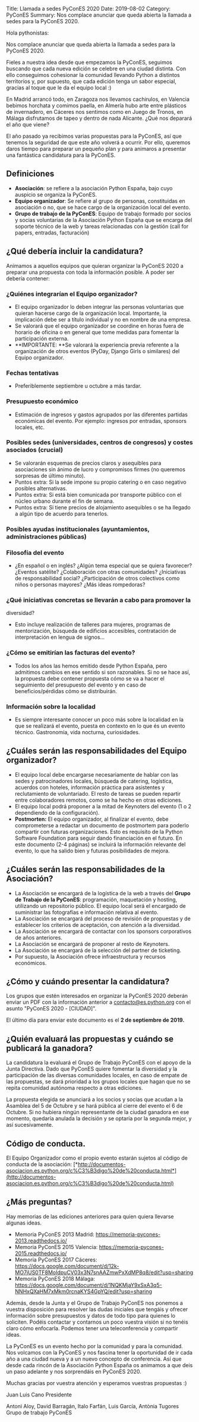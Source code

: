 Title: Llamada a sedes PyConES 2020
Date: 2019-08-02
Category: PyConES
Summary: Nos complace anunciar que queda abierta la llamada a sedes para la PyConES 2020.

Hola pythonistas:

Nos complace anunciar que queda abierta la llamada a sedes para la
PyConES 2020.

Fieles a nuestra idea desde que empezamos la PyConES, seguimos buscando
que cada nueva edición se celebre en una ciudad distinta. Con ello
conseguimos cohesionar la comunidad llevando Python a distintos
territorios y, por supuesto, que cada edición tenga un sabor especial,
gracias al toque que le da el equipo local :)

En Madrid arrancó todo, en Zaragoza nos llevamos cachirulos, en Valencia
bebimos horchata y comimos paella, en Almería hubo arte entre plásticos
de invernadero, en Cáceres nos sentimos como en Juego de Tronos, en
Málaga disfrutamos de tapeo y dentro de nada Alicante. ¿Qué nos deparará
el año que viene?

El año pasado ya recibimos varias propuestas para la PyConES, así que
tenemos la seguridad de que este año volverá a ocurrir. Por ello,
queremos daros tiempo para preparar un pequeño plan y para animaros a
presentar una fantástica candidatura para la PyConES.

## Definiciones

-   **Asociación**: se refiere a la asociación Python España, bajo cuyo
    auspicio se organiza la PyConES.
-   **Equipo organizador**: Se refiere al grupo de personas,
    constituidas en asociación o no, que se hace cargo de la
    organización local del evento.
-   **Grupo de trabajo de la PyConES**: Equipo de trabajo formado por
    socios y socias voluntarias de la Asociación Python España que se
    encarga del soporte técnico de la web y tareas relacionadas con la
    gestión (call for papers, entradas, facturación)

## ¿Qué debería incluir la candidatura?

Animamos a aquellos equipos que quieran organizar la PyConES 2020 a
preparar una propuesta con toda la información posible. A poder ser
debería contener:

### ¿Quiénes integrarían el Equipo organizador?

-   El equipo organizador lo deben integrar las personas voluntarias que
    quieran hacerse cargo de la organización local. Importante, la
    implicación debe ser a título individual y no en nombre de una
    empresa.
-   Se valorará que el equipo organizador se coordine en horas fuera de
    horario de oficina o en general que tome medidas para fomentar la
    participación externa.
-   **IMPORTANTE: **Se valorará la experiencia previa referente a la
    organización de otros eventos (PyDay, Django Girls o similares) del
    Equipo organizador.

### Fechas tentativas

-   Preferiblemente septiembre u octubre a más tardar.

### Presupuesto económico

-   Estimación de ingresos y gastos agrupados por las diferentes
    partidas económicas del evento. Por ejemplo: ingresos por entradas,
    sponsors locales, etc.

### Posibles sedes (universidades, centros de congresos) y costes asociados (crucial)

-   Se valorarán esquemas de precios claros y asequibles para
    asociaciones sin ánimo de lucro y compromisos firmes (no queremos
    sorpresas de último minuto).
-   Puntos extra: Si la sede impone su propio catering o en caso
    negativo posibles alternativas.
-   Puntos extra: Si está bien comunicada por transporte público con el
    núcleo urbano durante el fin de semana.
-   Puntos extra: Si tiene precios de alojamiento asequibles o se ha
    llegado a algún tipo de acuerdo para tenerlos.

### Posibles ayudas institucionales (ayuntamientos, administraciones públicas)

### Filosofía del evento

-   ¿En español o en inglés? ¿Algún tema especial que se quiera
    favorecer? ¿Eventos satélite? ¿Colaboración con otras comunidades?
    ¿Iniciativas de responsabilidad social? ¿Participación de otros
    colectivos como niños o personas mayores? ¿Más ideas rompedoras?

### ¿Qué iniciativas concretas se llevarán a cabo para promover la
diversidad?

-   Esto incluye realización de talleres para mujeres, programas de
    mentorización, búsqueda de edificios accesibles, contratación de
    interpretación en lengua de signos...

### ¿Cómo se emitirían las facturas del evento?

-   Todos los años las hemos emitido desde Python España, pero admitimos
    cambios en ese sentido si son razonables. Si no se hace así, la
    propuesta debe contener propuesta cómo se va a hacer el seguimiento
    del presupuesto del evento y en caso de beneficios/pérdidas cómo se
    distribuirán.

### Información sobre la localidad

-   Es siempre interesante conocer un poco más sobre la localidad
    en la que se realizará el evento, puesta en contexto en lo que és un
    evento técnico. Gastronomía, vida nocturna, curiosidades.

## ¿Cuáles serán las responsabilidades del Equipo organizador?

-   El equipo local debe encargarse necesariamente de hablar con las
    sedes y patrocinadores locales, búsqueda de catering, logística,
    acuerdos con hoteles, información práctica para asistentes y
    reclutamiento de voluntariado. El resto de tareas se pueden repartir
    entre colaboradores remotos, como se ha hecho en otras ediciones.
-   El equipo local podrá proponer a la mitad de Keynoters del evento (1
    o 2 dependiendo de la configuración).
-   **Postmorten:** El equipo organizador, al finalizar el evento, debe
    comprometerse a redactar un documento de postmortem para poderlo
    compartir con futuras organizaciones. Esto es requisito de la Python
    Software Foundation para seguir dando financiación en el futuro. En
    este documento (2-4 páginas) se incluirá la información relevante
    del evento, lo que ha salido bien y futuras posibilidades de mejora.

## ¿Cuáles serán las responsabilidades de la Asociación?

-   La Asociación se encargará de la logística de la web a través del
    **Grupo de Trabajo de la PyConES**: programación, maquetación y
    hosting, utilizando un repositorio público. El equipo local será el
    encargado de suministrar las fotografías e información relativa al
    evento.
-   La Asociación se encargará del proceso de revisión de propuestas y
    de establecer los criterios de aceptación, con atención a la
    diversidad.
-   La Asociación se encargará de contactar con los sponsors
    corporativos de años anteriores.
-   La Asociación se encargará de proponer al resto de Keynoters.
-   La Asociación se encargará de la selección del partner de ticketing.
-   Por supuesto, la Asociación ofrece infraestructura y recursos
    económicos.

## ¿Cómo y cuándo presentar la candidatura?

Los grupos que estén interesados en organizar la PyConES 2020 deberán
enviar un PDF con la información anterior a contacto@es.python.org con
el asunto "PyConES 2020 - [CIUDAD]".

El último día para enviar este documento es el **2 de septiembre de
2019.**

## ¿Quién evaluará las propuestas y cuándo se publicará la ganadora?

La candidatura la evaluará el Grupo de Trabajo PyConES con el apoyo
de la Junta Directiva. Dado que PyConES quiere fomentar la diversidad y la
participación de las diversas comunidades locales, en caso de empate de
las propuestas, se dará prioridad a los grupos locales que hagan que no
se repita comunidad autónoma respecto a otras ediciones.

La propuesta elegida se anunciará a los socios y socias que acudan a la
Asamblea del 5 de Octubre y se hará pública al cierre del evento el 6 de
Octubre. Si no hubiera ningún representante de la ciudad ganadora en ese
momento, quedaría anulada la decisión y se optaría por la segunda mejor,
y así sucesivamente.

## Código de conducta.

El Equipo Organizador como el propio evento estarán sujetos al código de
conducta de la asociación:
[*http://documentos-asociacion.es.python.org/c%C3%B3digo%20de%20conducta.html*](http://documentos-asociacion.es.python.org/c%C3%B3digo%20de%20conducta.html)

## ¿Más preguntas?

Hay memorias de las ediciones anteriores para quien quiera llevarse
algunas ideas.

-   Memoria PyConES 2013 Madrid: https://memoria-pycones-2013.readthedocs.io/
-   Memoria PyConES 2015 Valencia: https://memoria-pycones-2015.readthedocs.io/
-   Memoria PyConES 2017 Cáceres:
    https://docs.google.com/document/d/12k-MO7jUS0TF8MoIdpuCV03x3N7snAAZmwPxXdMP8q8/edit?usp=sharing
-   Memoria PyConES 2018 Málaga:
    https://docs.google.com/document/d/1NQKMjaY9xSxA3q5-NNHxQXaHM7xMkm0rcnaKYS4GpYQ/edit?usp=sharing

Además, desde la Junta y el Grupo de Trabajo PyConES nos ponemos a
vuestra disposición para resolver las dudas iniciales que tengáis y
ofrecer información sobre presupuestos y datos de todo tipo para quienes
lo soliciten. Podéis contactar y contarnos un poco vuestra visión si no
tenéis claro cómo enfocarla. Podemos tener una teleconferencia y
compartir ideas.

La PyConES es un evento hecho por la comunidad y para la comunidad. Nos
volcamos con la PyConES y nos fascina tener la oportunidad de ir cada
año a una ciudad nueva y a un nuevo concepto de conferencia. Así que
desde cada rincón de la Asociación Python España os animamos a que deis
un paso adelante y nos sorprendáis en PyConES 2020.

Muchas gracias por vuestra atención y esperamos vuestras propuestas :)

Juan Luis Cano
Presidente

Antoni Aloy, David Barragán, Italo Farfán, Luis García, Antònia Tugores\
Grupo de trabajo PyConES
